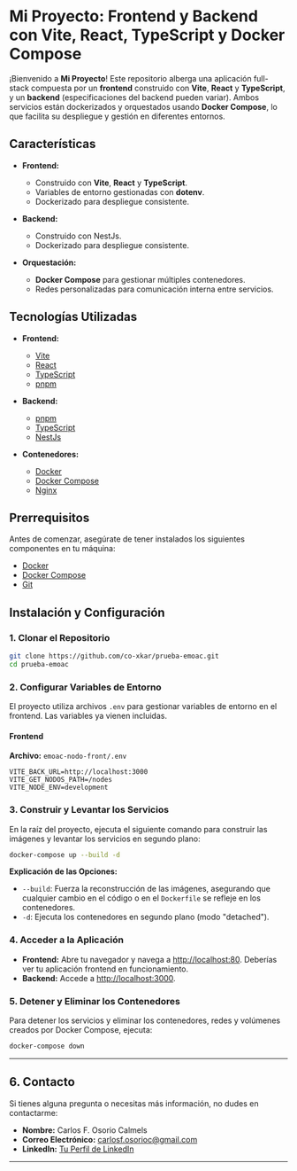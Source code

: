 # Mi Proyecto: Frontend y Backend con Vite, React, TypeScript y Docker Compose

¡Bienvenido a **Mi Proyecto**! Este repositorio alberga una aplicación full-stack compuesta por un **frontend** construido con **Vite**, **React** y **TypeScript**, y un **backend** (especificaciones del backend pueden variar). Ambos servicios están dockerizados y orquestados usando **Docker Compose**, lo que facilita su despliegue y gestión en diferentes entornos.

## Características

- **Frontend:**
  - Construido con **Vite**, **React** y **TypeScript**.
  - Variables de entorno gestionadas con **dotenv**.
  - Dockerizado para despliegue consistente.
  
- **Backend:**
  - Construido con NestJs.
  - Dockerizado para despliegue consistente.
  
- **Orquestación:**
  - **Docker Compose** para gestionar múltiples contenedores.
  - Redes personalizadas para comunicación interna entre servicios.
  
## Tecnologías Utilizadas

- **Frontend:**
  - [Vite](https://vitejs.dev/)
  - [React](https://reactjs.org/)
  - [TypeScript](https://www.typescriptlang.org/)
  - [pnpm](https://pnpm.io/)
  
- **Backend:**
  - [pnpm](https://pnpm.io/)
  - [TypeScript](https://www.typescriptlang.org/)
  - [NestJs](https://nestjs.com/)
  
- **Contenedores:**
  - [Docker](https://www.docker.com/)
  - [Docker Compose](https://docs.docker.com/compose/)
  - [Nginx](https://nginx.org/)
  
## Prerrequisitos

Antes de comenzar, asegúrate de tener instalados los siguientes componentes en tu máquina:

- [Docker](https://www.docker.com/get-started)
- [Docker Compose](https://docs.docker.com/compose/install/)
- [Git](https://git-scm.com/downloads)

## Instalación y Configuración

### 1. Clonar el Repositorio

```bash
git clone https://github.com/co-xkar/prueba-emoac.git
cd prueba-emoac
```

### 2. Configurar Variables de Entorno

El proyecto utiliza archivos `.env` para gestionar variables de entorno en el frontend. Las variables ya vienen incluidas.

#### Frontend

**Archivo:** `emoac-nodo-front/.env`

```env
VITE_BACK_URL=http://localhost:3000
VITE_GET_NODOS_PATH=/nodes
VITE_NODE_ENV=development
```

### 3. Construir y Levantar los Servicios

En la raíz del proyecto, ejecuta el siguiente comando para construir las imágenes y levantar los servicios en segundo plano:

```bash
docker-compose up --build -d
```

**Explicación de las Opciones:**

- `--build`: Fuerza la reconstrucción de las imágenes, asegurando que cualquier cambio en el código o en el `Dockerfile` se refleje en los contenedores.
- `-d`: Ejecuta los contenedores en segundo plano (modo "detached").

### 4. Acceder a la Aplicación

- **Frontend:** Abre tu navegador y navega a [http://localhost:80](http://localhost:80). Deberías ver tu aplicación frontend en funcionamiento.
- **Backend:** Accede a [http://localhost:3000](http://localhost:3000).

### 5. Detener y Eliminar los Contenedores

Para detener los servicios y eliminar los contenedores, redes y volúmenes creados por Docker Compose, ejecuta:

```bash
docker-compose down
```
---

## 6. Contacto

Si tienes alguna pregunta o necesitas más información, no dudes en contactarme:

- **Nombre:** Carlos F. Osorio Calmels
- **Correo Electrónico:** carlosf.osorioc@gmail.com
- **LinkedIn:** [Tu Perfil de LinkedIn](https://www.linkedin.com/in/carlosfosorioc)

---